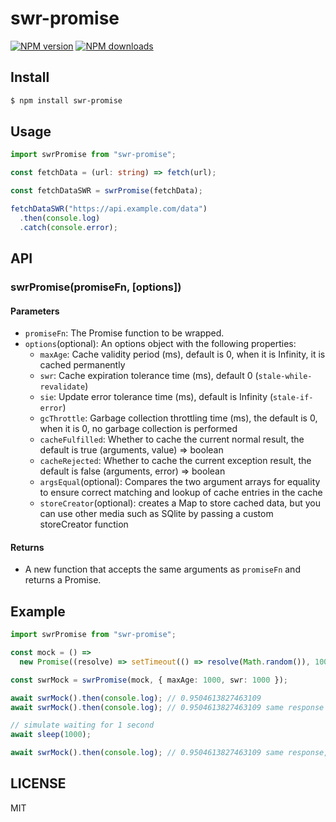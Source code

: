 # swr-promise

[![NPM version](https://img.shields.io/npm/v/swr-promise.svg?style=flat)](https://npmjs.com/package/swr-promise)
[![NPM downloads](http://img.shields.io/npm/dm/swr-promise.svg?style=flat)](https://npmjs.com/package/swr-promise)

## Install

```bash
$ npm install swr-promise
```

## Usage

```typescript
import swrPromise from "swr-promise";

const fetchData = (url: string) => fetch(url);

const fetchDataSWR = swrPromise(fetchData);

fetchDataSWR("https://api.example.com/data")
  .then(console.log)
  .catch(console.error);
```

## API

### swrPromise(promiseFn, [options])

#### Parameters

- `promiseFn`: The Promise function to be wrapped.
- `options`(optional): An options object with the following properties:
  - `maxAge`: Cache validity period (ms), default is 0, when it is Infinity, it is cached permanently
  - `swr`: Cache expiration tolerance time (ms), default 0 (`stale-while-revalidate`)
  - `sie`: Update error tolerance time (ms), default is Infinity (`stale-if-error`)
  - `gcThrottle`: Garbage collection throttling time (ms), the default is 0, when it is 0, no garbage collection is performed
  - `cacheFulfilled`: Whether to cache the current normal result, the default is true (arguments, value) => boolean
  - `cacheRejected`: Whether to cache the current exception result, the default is false (arguments, error) => boolean
  - `argsEqual`(optional): Compares the two argument arrays for equality to ensure correct matching and lookup of cache entries in the cache
  - `storeCreator`(optional): creates a Map to store cached data, but you can use other media such as SQlite by passing a custom storeCreator function

#### Returns

- A new function that accepts the same arguments as `promiseFn` and returns a Promise.

## Example

```typescript
import swrPromise from "swr-promise";

const mock = () =>
  new Promise((resolve) => setTimeout(() => resolve(Math.random()), 1000));

const swrMock = swrPromise(mock, { maxAge: 1000, swr: 1000 });

await swrMock().then(console.log); // 0.9504613827463109
await swrMock().then(console.log); // 0.9504613827463109 same response

// simulate waiting for 1 second
await sleep(1000);

await swrMock().then(console.log); // 0.9504613827463109 same response, but mock function re-executes

```

## LICENSE

MIT
